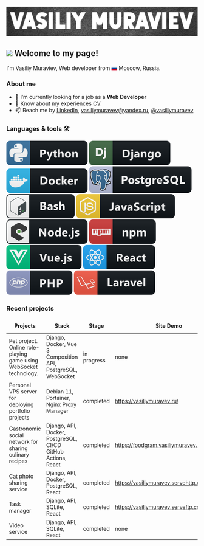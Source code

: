 [![Header](https://github.com/vasiliy-muravev/vasiliy-muravev/blob/main/assets/github_header3.jpg)](https://vasiliymuravev.ru/)

## <img src="https://emojis.slackmojis.com/emojis/images/1531849430/4246/blob-sunglasses.gif?1531849430" width="30"/> Welcome to my page!

I'm Vasiliy Muraviev, Web developer
from ![tricolour](https://github.com/vasiliy-muravev/vasiliy-muravev/blob/main/assets/tricolour.jpg) Moscow, Russia.

### About me

- 🌱 I’m currently looking for a job as a **Web Developer**
- 📄 Know about my experiences [CV](https://drive.google.com/file/d/1Y3YcimYVBCikRPw6CIEmeZWkeEFHL2Xn/view?usp=drive_link)
- 📫 Reach me
  by [LinkedIn](https://www.linkedin.com/in/vasiliymuravev/), [vasiliymuravev@yandex.ru](vasiliymuravev@yandex.ru), [@vasiliymuravev](https://t.me/vasiliymuravev)

### Languages & tools 🛠

![python](https://github.com/vasiliy-muravev/vasiliy-muravev/blob/main/assets/badges/python.svg)
![django](https://github.com/vasiliy-muravev/vasiliy-muravev/blob/main/assets/badges/django.svg)
![docker](https://github.com/vasiliy-muravev/vasiliy-muravev/blob/main/assets/badges/docker.svg)
![postgre_sql](https://github.com/vasiliy-muravev/vasiliy-muravev/blob/main/assets/badges/postgre_sql.svg)
![bash](https://github.com/vasiliy-muravev/vasiliy-muravev/blob/main/assets/badges/bash.svg)
![js](https://github.com/vasiliy-muravev/vasiliy-muravev/blob/main/assets/badges/js.svg)
![nodejs_larger](https://github.com/vasiliy-muravev/vasiliy-muravev/blob/main/assets/badges/nodejs_larger.svg)
![npm](https://github.com/vasiliy-muravev/vasiliy-muravev/blob/main/assets/badges/npm.svg)
![vue](https://github.com/vasiliy-muravev/vasiliy-muravev/blob/main/assets/badges/vue.svg)
![react](https://github.com/vasiliy-muravev/vasiliy-muravev/blob/main/assets/badges/react.svg)
![php](https://github.com/vasiliy-muravev/vasiliy-muravev/blob/main/assets/badges/php.svg)
![laravel](https://github.com/vasiliy-muravev/vasiliy-muravev/blob/main/assets/badges/laravel.svg)

### Recent projects

<table>
  <thead align="center">
    <tr border: none;>
      <td><b>Projects</b></td>
      <td><b>Stack</b></td>
      <td><b>Stage</b></td>
      <td><b>Site Demo</b></td>
      <td><b>Code link</b></td>
    </tr>
  </thead>
  <tbody>
    <tr>
      <td>Pet project. Online role-playing game using WebSocket technology.</td>
      <td>Django, Docker,  Vue 3 Composition API, PostgreSQL, WebSocket</td>
      <td>in progress</td>
      <td>none</td>
      <td>none</td>
    </tr>
    <tr>
      <td>Personal VPS server for deploying portfolio projects</td>
      <td>Debian 11, Portainer, Nginx Proxy Manager</td>
      <td>completed</td>
      <td><a href="https://vasiliymuravev.ru/">https://vasiliymuravev.ru/</a></td>
      <td><a href="https://github.com/vasiliy-muravev/portfolio_cv">github</a></td>
    </tr>
    <tr>
      <td>Gastronomic social network for sharing culinary recipes</td>
      <td>Django, API, Docker, PostgreSQL, СI/CD GitHub Actions, React</td>
      <td>completed</td>
      <td><a href="https://foodgram.vasiliymuravev.ru/recipes">https://foodgram.vasiliymuravev.ru/recipes</a></td>
      <td><a href="https://github.com/vasiliy-muravev/foodgram">github</a></td>
    </tr>
    <tr>
      <td>Cat photo sharing service</td>
      <td>Django, API, Docker, PostgreSQL, React</td>
      <td>completed</td>
      <td><a href="https://vasiliymuravev.servehttp.com/">https://vasiliymuravev.servehttp.com</a></td>
      <td><a href="https://github.com/vasiliy-muravev/kittygram_final">github</a></td>
    </tr>
    <tr>
      <td>Task manager</td>
      <td>Django, API, SQLite, React</td>
      <td>completed</td>
      <td><a href="https://vasiliymuravev.serveftp.com//">https://vasiliymuravev.serveftp.com</a></td>
      <td><a href="https://github.com/vasiliy-muravev/taski-docker">github</a></td>
    </tr>
    <tr>
      <td>Video service</td>
      <td>Django, API, SQLite, React</td>
      <td>completed</td>
      <td>none</td>
      <td><a href="https://github.com/vasiliy-muravev/api_final_yatube">github</a></td>
    </tr>
  </tbody>
</table>
